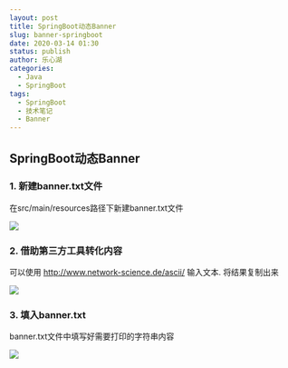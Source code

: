 ```yaml
---
layout: post
title: SpringBoot动态Banner
slug: banner-springboot
date: 2020-03-14 01:30
status: publish
author: 乐心湖
categories: 
  - Java
  - SpringBoot
tags: 
  - SpringBoot
  - 技术笔记
  - Banner
---
```


## SpringBoot动态Banner

### 1. 新建banner.txt文件

 在src/main/resources路径下新建banner.txt文件

![](https://cdn.xn2001.com/2020/03/14/20200314001310.png)

### 2. 借助第三方工具转化内容

可以使用 http://www.network-science.de/ascii/ 输入文本. 将结果复制出来

![](https://cdn.xn2001.com/2020/03/14/20200314001143.png)

### 3. 填入banner.txt

banner.txt文件中填写好需要打印的字符串内容

![](https://cdn.xn2001.com/2020/03/14/20200314002053.png)
